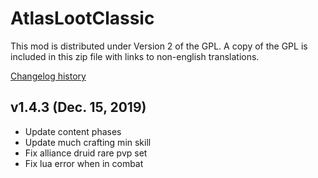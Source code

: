 # AtlasLootClassic

This mod is distributed under Version 2 of the GPL.  A copy of the GPL is included in this zip file with links to non-english translations.

[Changelog history](https://github.com/Hoizame/AtlasLootClassic/blob/master/AtlasLootClassic/Documentation/Release_Notes.md)

## v1.4.3 (Dec. 15, 2019)

- Update content phases
- Update much crafting min skill
- Fix alliance druid rare pvp set
- Fix lua error when in combat
